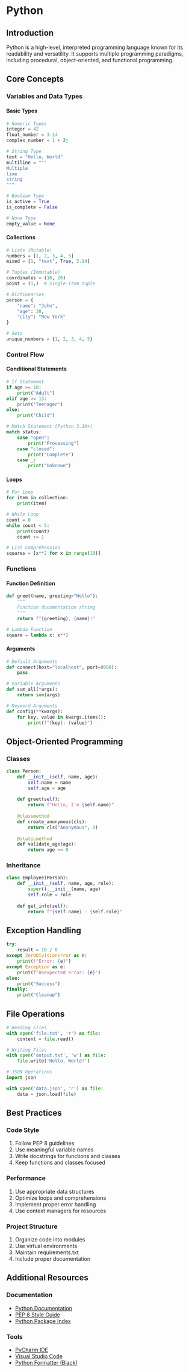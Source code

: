 # Python

## Introduction
Python is a high-level, interpreted programming language known for its readability and versatility. It supports multiple programming paradigms, including procedural, object-oriented, and functional programming.

## Core Concepts

### Variables and Data Types

#### Basic Types
```python
# Numeric Types
integer = 42
float_number = 3.14
complex_number = 1 + 2j

# String Type
text = "Hello, World"
multiline = """
Multiple
line
string
"""

# Boolean Type
is_active = True
is_complete = False

# None Type
empty_value = None
```

#### Collections
```python
# Lists (Mutable)
numbers = [1, 2, 3, 4, 5]
mixed = [1, "text", True, 3.14]

# Tuples (Immutable)
coordinates = (10, 20)
point = (1,)  # Single-item tuple

# Dictionaries
person = {
    "name": "John",
    "age": 30,
    "city": "New York"
}

# Sets
unique_numbers = {1, 2, 3, 4, 5}
```

### Control Flow

#### Conditional Statements
```python
# If Statement
if age >= 18:
    print("Adult")
elif age >= 13:
    print("Teenager")
else:
    print("Child")

# Match Statement (Python 3.10+)
match status:
    case "open":
        print("Processing")
    case "closed":
        print("Complete")
    case _:
        print("Unknown")
```

#### Loops
```python
# For Loop
for item in collection:
    print(item)

# While Loop
count = 0
while count < 5:
    print(count)
    count += 1

# List Comprehension
squares = [x**2 for x in range(10)]
```

### Functions

#### Function Definition
```python
def greet(name, greeting="Hello"):
    """
    Function documentation string
    """
    return f"{greeting}, {name}!"

# Lambda Function
square = lambda x: x**2
```

#### Arguments
```python
# Default Arguments
def connect(host="localhost", port=8080):
    pass

# Variable Arguments
def sum_all(*args):
    return sum(args)

# Keyword Arguments
def config(**kwargs):
    for key, value in kwargs.items():
        print(f"{key}: {value}")
```

## Object-Oriented Programming

### Classes
```python
class Person:
    def __init__(self, name, age):
        self.name = name
        self.age = age
    
    def greet(self):
        return f"Hello, I'm {self.name}"
    
    @classmethod
    def create_anonymous(cls):
        return cls("Anonymous", 0)
    
    @staticmethod
    def validate_age(age):
        return age >= 0
```

### Inheritance
```python
class Employee(Person):
    def __init__(self, name, age, role):
        super().__init__(name, age)
        self.role = role
    
    def get_info(self):
        return f"{self.name} - {self.role}"
```

## Exception Handling
```python
try:
    result = 10 / 0
except ZeroDivisionError as e:
    print(f"Error: {e}")
except Exception as e:
    print(f"Unexpected error: {e}")
else:
    print("Success")
finally:
    print("Cleanup")
```

## File Operations
```python
# Reading Files
with open('file.txt', 'r') as file:
    content = file.read()

# Writing Files
with open('output.txt', 'w') as file:
    file.write('Hello, World!')

# JSON Operations
import json

with open('data.json', 'r') as file:
    data = json.load(file)
```

## Best Practices

### Code Style
1. Follow PEP 8 guidelines
2. Use meaningful variable names
3. Write docstrings for functions and classes
4. Keep functions and classes focused

### Performance
1. Use appropriate data structures
2. Optimize loops and comprehensions
3. Implement proper error handling
4. Use context managers for resources

### Project Structure
1. Organize code into modules
2. Use virtual environments
3. Maintain requirements.txt
4. Include proper documentation

## Additional Resources

### Documentation
- [Python Documentation](https://docs.python.org/)
- [PEP 8 Style Guide](https://www.python.org/dev/peps/pep-0008/)
- [Python Package Index](https://pypi.org/)

### Tools
- [PyCharm IDE](https://www.jetbrains.com/pycharm/)
- [Visual Studio Code](https://code.visualstudio.com/)
- [Python Formatter (Black)](https://github.com/psf/black)
